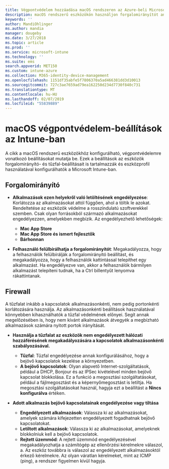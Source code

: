 ```yaml
---
title: Végpontvédelem hozzáadása macOS rendszeren az Azure-beli Microsoft Intune-ban | Microsoft Docs
description: macOS rendszerű eszközökön használjon forgalomirányítót annak meghatározására, hogy honnan lehet alkalmazásokat telepíteni, beleértve a Mac App Store áruházat is. Engedélyezzen vagy konfiguráljon tűzfalat is egyes alkalmazások engedélyezésére, alkalmazások tiltására, rejtett üzemmód használatára vagy akár bizonyos bejövő kapcsolattípusok tiltására a Microsoft Intune használatával.
keywords: ''
author: MandiOhlinger
ms.author: mandia
manager: dougeby
ms.date: 3/27/2018
ms.topic: article
ms.prod: ''
ms.service: microsoft-intune
ms.technology: ''
ms.suite: ems
search.appverid: MET150
ms.custom: intune-azure
ms.collection: M365-identity-device-management
ms.openlocfilehash: 1151df35abfe5f7806370a5ad466381dd3d10013
ms.sourcegitcommit: 727c3ae7659ad79ea162250d234d7730f840c731
ms.translationtype: MT
ms.contentlocale: hu-HU
ms.lasthandoff: 02/07/2019
ms.locfileid: "55839889"
---
```

# <a name="macos-endpoint-protection-settings-in-intune"></a>macOS végpontvédelem-beállítások az Intune-ban

A cikk a macOS rendszerű eszközökhöz konfigurálható, végpontvédelemre vonatkozó beállításokat mutatja be. Ezek a beállítások az eszközök forgalomirányító- és tűzfal-beállításait is tartalmazzák és eszközprofil használatával konfigurálhatók a Microsoft Intune-ban.

## <a name="gatekeeper"></a>Forgalomirányító

- **Alkalmazások ezen helyekről való letöltésének engedélyezése**: Korlátozza az alkalmazásokat attól függően, ahol a töltik le azokat. Rendeltetése az eszközök védelme a rosszindulatú szoftverekkel szemben. Csak olyan forrásokból származó alkalmazásokat engedélyezzen, amelyekben megbízik. Az engedélyezhető lehetőségek: 
  - **Mac App Store**
  - **Mac App Store és ismert fejlesztők**
  - **Bárhonnan**

- **Felhasználó felülbírálhatja a forgalomirányítót**: Megakadályozza, hogy a felhasználók felülbírálják a forgalomirányító beállítást, és megakadályozza, hogy a felhasználók kattintással telepíthet egy alkalmazást. Ha engedélyezve van, akkor a felhasználók bármilyen alkalmazást telepíteni tudnak, ha a Ctrl billentyűt lenyomva rákattintanak.

## <a name="firewall"></a>Firewall

A tűzfalat inkább a kapcsolatok alkalmazásonkénti, nem pedig portonkénti korlátozására használja. Az alkalmazásonkénti beállítások használatával könnyebben kihasználhatók a tűzfal védelmének előnyei. Segít annak megelőzésében is, hogy nem kívánt alkalmazások átvegyék a megbízható alkalmazások számára nyitott portok irányítását.

- **Használja a tűzfalat az eszközök nem engedélyezett hálózati hozzáférésének megakadályozására a kapcsolatok alkalmazásonkénti szabályozásával.**
  - **Tűzfal**: Tűzfal engedélyezése annak konfigurálásához, hogy a bejövő kapcsolatok kezelése a környezetben.
  - **A bejövő kapcsolatok**: Olyan alapvető Internet-szolgáltatások, például a DHCP, Bonjour és az IPSec kivételével minden bejövő kapcsolat blokkolása. Ez a funkció a megosztási szolgáltatásokat, például a fájlmegosztást és a képernyőmegosztást is letiltja. Ha megosztási szolgáltatásokat használ, hagyja ezt a beállítást a **Nincs konfigurálva** értéken.

- **Adott alkalmazás bejövő kapcsolatainak engedélyezése vagy tiltása**
  - **Engedélyezett alkalmazások**: Válassza ki az alkalmazásokat, amelyek számára kifejezetten engedélyezett fogadhatnak bejövő kapcsolatokat.
  - **Letiltott alkalmazások**: Válassza ki az alkalmazásokat, amelyeknek blokkolniuk kell a bejövő kapcsolatok.
  - **Rejtett üzemmód**: A rejtett üzemmód engedélyezésével megakadályozhatja a számítógép az ellenőrzési kérelmekre válaszol, a. Az eszköz továbbra is válaszol az engedélyezett alkalmazásoktól érkező kérelmekre. Az olyan váratlan kérelmeket, mint az ICMP (ping), a rendszer figyelmen kívül hagyja.
